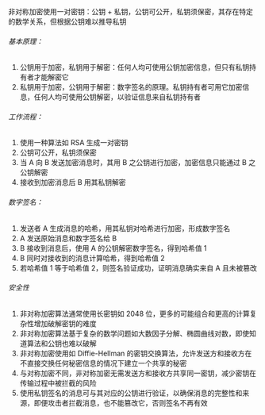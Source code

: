 非对称加密使用一对密钥：公钥 + 私钥，公钥可公开，私钥须保密，其存在特定的数学关系，但根据公钥难以推导私钥

###### 基本原理：

1. 公钥用于加密，私钥用于解密：任何人均可使用公钥加密信息，但只有私钥持有者才能解密它
2. 私钥用于加密，公钥用于解密：数字签名的原理。私钥持有者可用它加密信息，任何人均可使用公钥解密，以验证信息来自私钥持有者

###### 工作流程：

1. 使用一种算法如 RSA 生成一对密钥
2. 公钥可公开，私钥须保密
3. 当 A 向 B 发送加密消息时，其用 B 之公钥进行加密，加密信息只能通过 B 之公钥解密
4. 接收到加密消息后 B 用其私钥解密

###### 数字签名：

1. 发送者 A 生成消息的哈希，用其私钥对哈希进行加密，形成数字签名
2. A 发送原始消息和数字签名给 B
3. B 接收到消息后，使用 A 的公钥解密数字签名，得到哈希值 1
4. B 同时对接收到的消息计算哈希，得到哈希值 2
5. 若哈希值 1 等于哈希值 2，则签名验证成功，证明消息确实来自 A 且未被篡改

###### 安全性

1. 非对称加密算法通常使用长密钥如 2048 位，更多的可能组合和更高的计算复杂性增加破解密钥的难度
2. 非对称加密算法基于复杂的数学问题如大数因子分解、椭圆曲线对数，即使知道算法和公钥也难以破解
3. 非对称加密使用如 Diffie-Hellman 的密钥交换算法，允许发送方和接收方在不直接交换任何秘密信息的情况下建立一个共享的秘密
4. 与对称加密不同，非对称加密无需发送方和接收方共享同一密钥，减少密钥在传输过程中被拦截的风险
5. 使用私钥签名的消息可与其对应的公钥进行验证，以确保消息的完整性和来源，即便攻击者拦截消息，也不能篡改它，否则签名不再有效
